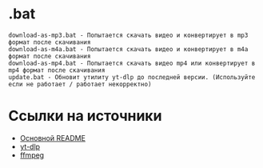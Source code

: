 # .bat

```
download-as-mp3.bat - Попытается скачать видео и конвертирует в mp3 формат после скачивания 
download-as-m4a.bat - Попытается скачать видео и конвертирует в m4a формат после скачивания
download-as-mp4.bat - Попытается скачать видео mp4 или конвертирует в mp4 формат после скачивания
update.bat - Обновит утилиту yt-dlp до последней версии. (Используйте если не работает / работает некорректно)
```

# Ссылки на источники
- [Основной README](https://github.com/N3M1X10/yt-dlp/blob/main/README.md)
- [yt-dlp](https://github.com/yt-dlp/yt-dlp)
- [ffmpeg](https://github.com/BtbN/FFmpeg-Builds)
